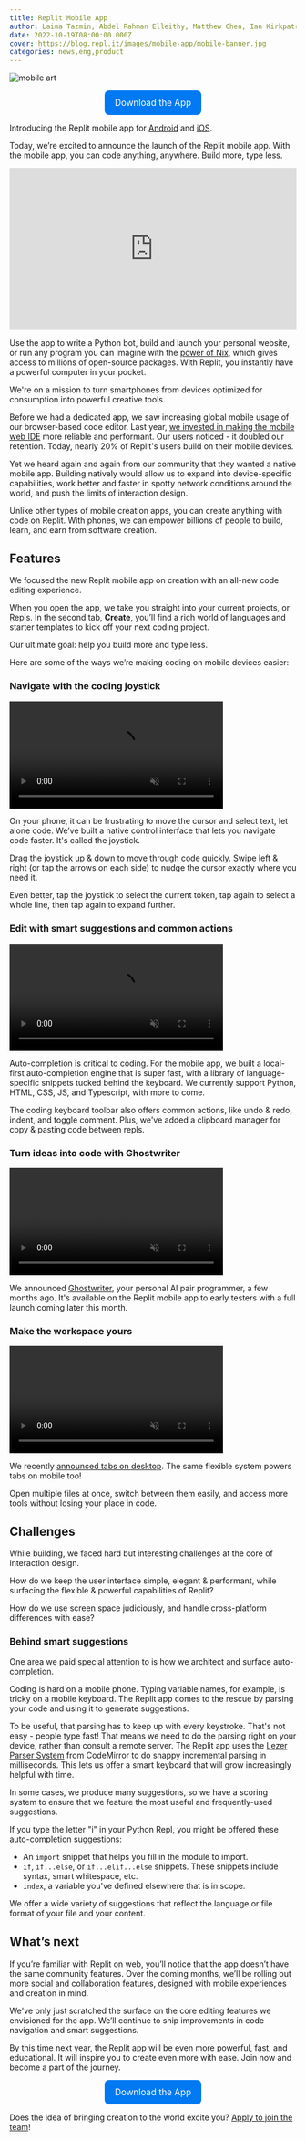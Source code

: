 ```yaml
---
title: Replit Mobile App
author: Laima Tazmin, Abdel Rahman Elleithy, Matthew Chen, Ian Kirkpatrick
date: 2022-10-19T08:00:00.000Z
cover: https://blog.repl.it/images/mobile-app/mobile-banner.jpg
categories: news,eng,product
---
```

![mobile art](https://blog.replit.com/images/mobileart.jpg)

<div style="display: flex; justify-content: center;">
  <a class="cta-btn" href="https://replit.com/mobile" target="_blank"
    style="display: flex;
    flex-direction: row;
    color: #fff;
    background-color: #0079F2;
    padding: 12px 18px;
    width: fit-content;
    border-radius: 8px;
    justify-content: center;
    align-items: center;
    transition-duration: 0.1s;
    text-decoration: none;
    font-size: 1.1em;">Download the App</a>
</div>


Introducing the Replit mobile app for [Android](https://play.google.com/store/apps/details?id=com.replit.app) and [iOS](https://apps.apple.com/us/app/replit-code-anything/id1614022293).

Today, we’re excited to announce the launch of the Replit mobile app. With the mobile app, you can code anything, anywhere. Build more, type less.

<style>
  .video-container {
  position: relative;
  padding-bottom: 56.25%;
}

.video-container iframe {
  position: absolute;
  top: 0;
  left: 0;
  width: 100%;
  height: 100%;
}
</style>
<div class="video-container"><iframe src="https://www.youtube.com/embed/Cmq3TrS3ccU" title="YouTube video player" frameborder="0" allow="accelerometer; autoplay; clipboard-write; encrypted-media; gyroscope; picture-in-picture" allowfullscreen></iframe></div>

Use the app to write a Python bot, build and launch your personal website, or run any program you can imagine with the [power of Nix](https://blog.replit.com/powered-by-nix), which gives access to millions of open-source packages. With Replit, you instantly have a powerful computer in your pocket.

We're on a mission to turn smartphones from devices optimized for consumption into powerful creative tools.

Before we had a dedicated app, we saw increasing global mobile usage of our browser-based code editor. Last year, [we invested in making the mobile web IDE](https://blog.replit.com/mobile-v2) more reliable and performant. Our users noticed - it doubled our retention. Today, nearly 20% of Replit's users build on their mobile devices.

Yet we heard again and again from our community that they wanted a native mobile app. Building natively would allow us to expand into device-specific capabilities, work better and faster in spotty network conditions around the world, and push the limits of interaction design.

Unlike other types of mobile creation apps, you can create anything with code on Replit. With phones, we can empower billions of people to build, learn, and earn from software creation.

## Features

We focused the new Replit mobile app on creation with an all-new code editing experience.

When you open the app, we take you straight into your current projects, or Repls. In the second tab, **Create**, you’ll find a rich world of languages and starter templates to kick off your next coding project. 

Our ultimate goal: help you build more and type less. 

Here are some of the ways we’re making coding on mobile devices easier: 

### Navigate with the coding joystick

<video width="375" height="auto" class="css-3qjkrt" autoplay muted playsinline loop controls src="https://blog.repl.it/images/mobile-app/joystick_demo.mp4">
Sorry, your browser doesn’t support HTML5 media.
</video>

On your phone, it can be frustrating to move the cursor and select text, let alone code. We’ve built a native control interface that lets you navigate code faster. It's called the joystick.  

Drag the joystick up & down to move through code quickly. Swipe left & right (or tap the arrows on each side) to nudge the cursor exactly where you need it.

Even better, tap the joystick to select the current token, tap again to select a whole line, then tap again to expand further.

### Edit with smart suggestions and common actions

<video width="375" height="auto" class="css-3qjkrt" autoplay muted playsinline loop controls src="https://blog.repl.it/images/mobile-app/suggestions_demo.mp4?x=1">
Sorry, your browser doesn’t support HTML5 media.
</video>

Auto-completion is critical to coding. For the mobile app, we built a local-first auto-completion engine that is super fast, with a library of language-specific snippets tucked behind the keyboard. We currently support Python, HTML, CSS, JS, and Typescript, with more to come.

The coding keyboard toolbar also offers common actions, like undo & redo, indent, and toggle comment. Plus, we've added a clipboard manager for copy & pasting code between repls.

### Turn ideas into code with Ghostwriter

<video width="375" height="auto" class="css-3qjkrt" autoplay muted playsinline loop controls src="https://blog.repl.it/images/mobile-app/ghostwriter_demo.mp4?x=1">
Sorry, your browser doesn’t support HTML5 media.
</video>

We announced [Ghostwriter](https://blog.replit.com/ai), your personal AI pair programmer, a few months ago. It's available on the Replit mobile app to early testers with a full launch coming later this month.

### Make the workspace yours

<video width="375" height="auto" class="css-3qjkrt" autoplay muted playsinline loop controls src="https://blog.repl.it/images/mobile-app/tabs_demo.mp4">
Sorry, your browser doesn’t support HTML5 media.
</video>

We recently [announced tabs on desktop](https://blog.replit.com/tabs). The same flexible system powers tabs on mobile too! 

Open multiple files at once, switch between them easily, and access more tools without losing your place in code.

## Challenges

While building, we faced hard but interesting challenges at the core of interaction design. 

How do we keep the user interface simple, elegant & performant, while surfacing the flexible & powerful capabilities of Replit? 

How do we use screen space judiciously, and handle cross-platform differences with ease?

### Behind smart suggestions

One area we paid special attention to is how we architect and surface auto-completion.

Coding is hard on a mobile phone. Typing variable names, for example, is tricky on a mobile keyboard. The Replit app comes to the rescue by parsing your code and using it to generate suggestions.

To be useful, that parsing has to keep up with every keystroke. That's not easy - people type fast! That means we need to do the parsing right on your device, rather than consult a remote server. The Replit app uses the [Lezer Parser System](https://lezer.codemirror.net) from CodeMirror to do snappy incremental parsing in milliseconds. This lets us offer a smart keyboard that will grow increasingly helpful with time.

In some cases, we produce many suggestions, so we have a scoring system to ensure that we feature the most useful and frequently-used suggestions.

If you type the letter "i" in your Python Repl, you might be offered these auto-completion suggestions:

* An `import` snippet that helps you fill in the module to import.
* `if`, `if...else`, or `if...elif...else` snippets. These snippets include syntax, smart whitespace, etc.
* `index`, a variable you've defined elsewhere that is in scope.

We offer a wide variety of suggestions that reflect the language or file format of your file and your content.

## What’s next

If you’re familiar with Replit on web, you’ll notice that the app doesn’t have the same community features. Over the coming months, we’ll be rolling out more social and collaboration features, designed with mobile experiences and creation in mind.

We've only just scratched the surface on the core editing features we envisioned for the app. We’ll continue to ship improvements in code navigation and smart suggestions.

By this time next year, the Replit app will be even more powerful, fast, and educational. It will inspire you to create even more with ease. Join now and become a part of the journey.

<div style="display: flex; justify-content: center;">
  <a class="cta-btn" href="https://replit.com/mobile" target="_blank"
    style="display: flex;
    flex-direction: row;
    color: #fff;
    background-color: #0079F2;
    padding: 12px 18px;
    width: fit-content;
    border-radius: 8px;
    justify-content: center;
    align-items: center;
    transition-duration: 0.1s;
    text-decoration: none;
    font-size: 1.1em;">Download the App</a>
</div>


Does the idea of bringing creation to the world excite you? [Apply to join the team](https://jobs.ashbyhq.com/replit/edec839f-d21d-4581-bd47-64ba6e06698b)!


<script>
  window.addEventListener('load', videoScroll);
window.addEventListener('scroll', videoScroll);

function videoScroll() {

  if ( document.querySelectorAll('video[autoplay]').length > 0) {
    var windowHeight = window.innerHeight,
        videoEl = document.querySelectorAll('video[autoplay]');

    for (var i = 0; i < videoEl.length; i++) {

      var thisVideoEl = videoEl[i],
          videoHeight = thisVideoEl.clientHeight,
          videoClientRect = thisVideoEl.getBoundingClientRect().top;

      if ( videoClientRect <= ( (windowHeight) - (videoHeight*.5) ) && videoClientRect >= ( 0 - ( videoHeight*.5 ) ) ) {
        thisVideoEl.play();
      } else {
        thisVideoEl.pause();
      }

    }
  }

}
</script>